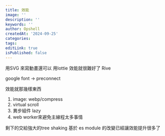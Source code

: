 ```yaml
---
title: 效能
image: ''
description: ''
keywords: ''
author: Opshell
createdAt: '2024-09-25'
categories:
tags:
editLink: true
isPublished: false
---
```

用SVG 來寫動畫還可以 用lottie 效能就很難好了
Rive

google font -> preconnect


效能就那幾樣東西
1. image: webp/compress
2. virtual scroll
3. 異步組件 lazy
4. web worker來避免主線程太多事情

剩下的交給強大的tree shaking
基於 es module 的改變已經讓效能提升很多了
